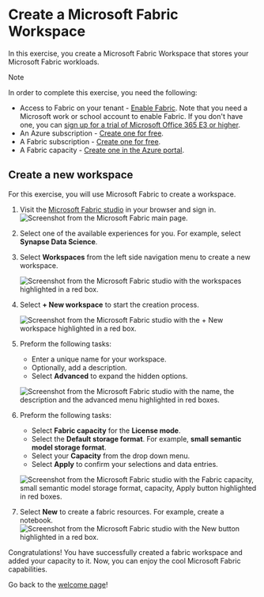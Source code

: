 # Create a Microsoft Fabric Workspace

In this exercise, you create a Microsoft Fabric Workspace that stores your Microsoft Fabric workloads.

> [!NOTE]
> In order to complete this exercise, you need the following:
>
> - Access to Fabric on your tenant - [Enable Fabric](../00-getting-started/README.md?id=enable-microsoft-fabric/?WT.mc_id=academic-114547-leestott). Note that you need a Microsoft work or school account to enable Fabric. If you don't have one, you can [sign up for a trial of Microsoft Office 365 E3 or higher](https://www.microsoft.com/microsoft-365/business/compare-more-office-365-for-business-plans/?WT.mc_id=academic-114547-leestott).
> - An Azure subscription - [Create one for free](https://azure.microsoft.com/free/ai-services/?WT.mc_id=academic-114547-leestott).
> - A Fabric subscription - [Create one for free](../01-create-fabric-capacity/README.md?id=create-a-microsoft-fabric-free-subscription/?WT.mc_id=academic-114547-leestott).
> - A Fabric capacity - [Create one in the Azure portal](../01-create-fabric-capacity/README.md?id=provision-a-resource-in-the-azure-portal/?WT.mc_id=academic-114547-leestott).

## Create a new workspace

For this exercise, you will use Microsoft Fabric to create a workspace.

1. Visit the [Microsoft Fabric studio](https://app.fabric.microsoft.com/?WT.mc_id=academic-114547-leestott) in your browser and sign in.
    ![Screenshot from the Microsoft Fabric main page.](./media/fabric-main-page.png)

2. Select one of the available experiences for you. For example, select **Synapse Data Science**.

3. Select **Workspaces** from the left side navigation menu to create a new workspace.

    ![Screenshot from the Microsoft Fabric studio with the workspaces highlighted in a red box.](./media/select-workspaces.png)

4. Select **+ New workspace** to start the creation process.

    ![Screenshot from the Microsoft Fabric studio with the + New workspace highlighted in a red box.](./media/select-new-workspace.png)

5. Preform the following tasks:
    - Enter a unique name for your workspace.
    - Optionally, add a description.
    - Select **Advanced** to expand the hidden options.

    ![Screenshot from the Microsoft Fabric studio with the name, the description and the advanced menu highlighted in red boxes.](./media/new-workspace-simple.png)

6. Preform the following tasks:
    - Select **Fabric capacity** for the **License mode**.
    - Select the **Default storage format**. For example, **small semantic model storage format**.
    - Select your **Capacity** from the drop down menu.
    - Select **Apply** to confirm your selections and data entries.

    ![Screenshot from the Microsoft Fabric studio with the Fabric capacity, small semantic model storage format, capacity, Apply button highlighted in red boxes.](./media/new-workspace-advanced.png)

7. Select **New** to create a fabric resources. For example, create a notebook.
    ![Screenshot from the Microsoft Fabric studio with the New button highlighted in a red box.](./media/select-new-fabric-resource.png)

Congratulations! You have successfully created a fabric workspace and added your capacity to it. Now, you can enjoy the cool Microsoft Fabric capabilities.

Go back to the [welcome page](../README.md?WT.mc_id=academic-114547-leestott)!
